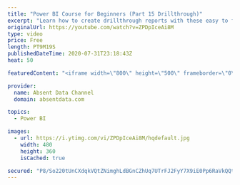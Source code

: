 ```yaml
---
title: "Power BI Course for Beginners (Part 15 Drillthrough)"
excerpt: "Learn how to create drillthrough reports with these easy to follow steps."
originalUrl: https://youtube.com/watch?v=ZPDpIceAi8M
type: video
price: Free
length: PT9M19S
publishedDateTime: 2020-07-31T23:18:43Z
heat: 50

featuredContent: "<iframe width=\"800\" height=\"500\" frameborder=\"0\" src=\"https://www.youtube.com/embed/ZPDpIceAi8M\" allow=\"accelerometer; autoplay; encrypted-media; gyroscope; picture-in-picture\" allowfullscreen></iframe>"

provider:
  name: Absent Data Channel
  domain: absentdata.com

topics:
  - Power BI

images:
  - url: https://i.ytimg.com/vi/ZPDpIceAi8M/hqdefault.jpg
    width: 480
    height: 360
    isCached: true

secured: "P8/So220tUnCXdqkVQtZNimghLdBGnCZhUq7UTrFJ2FyY7X9iE0Pp6RaVkQQtrD8KZ52ngKF9A/xqFekkvD/CMsDmboeigRlJ9hVpPW4SbUfodDmTUaNYF2li+rNO9yJBmHLgLZnqwUz9dtIpCWgK2z1LnlSSCFVX7KaF7RH/ShGZO5v2fJ2szcRdHwu83CnOVc/v9OUts5Qyy9A8E1PSL1n2QXBijPI+qgCs3YebI+unMnZvUyO0/X79g+Ne2jvfBlJyXgDWPHXiJwNvLm9YwhK6V6LlorisJzisGrKKWVd4D22Zf8Y44PuHo/6PJ1nOMwFjdFO+nR+Vdq9Bxv1b7xH9INkANvVTf2DDFyWttB4uKdNKjRjXF6LLbpLO/CZpimgd8TU1laF0wxH+Ohu7h8forr532/z/TjNTli3a90=;H3ntgbvD6KmlF+1ZCG82NQ=="
---
```


